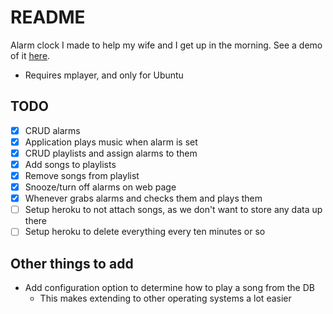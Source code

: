 # README

Alarm clock I made to help my wife and I get up in the morning. See a demo of it [here](http://alarm-clock-rails-demo.herokuapp.com/).

* Requires mplayer, and only for Ubuntu

## TODO

- [x] CRUD alarms
- [x] Application plays music when alarm is set
- [x] CRUD playlists and assign alarms to them
- [x] Add songs to playlists
- [x] Remove songs from playlist
- [x] Snooze/turn off alarms on web page
- [x] Whenever grabs alarms and checks them and plays them
- [ ] Setup heroku to not attach songs, as we don't want to store any data up there
- [ ] Setup heroku to delete everything every ten minutes or so

## Other things to add

* Add configuration option to determine how to play a song from the DB
	* This makes extending to other operating systems a lot easier
